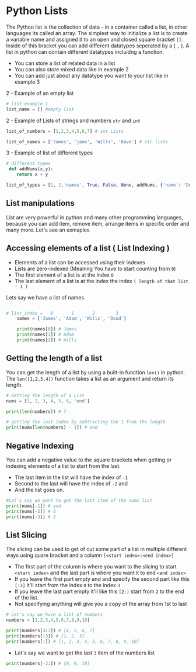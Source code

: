 # Python Lists 

The Python list is the collection of data - in a container called a list, in other languages its called an array. The simplest way to initialize a list is to create a variable name and assigned it to an open and closed square bracket `[]`. Inside of this bracket you can add different datatypes seperated by a ( `,` ). A list in python can contain different datatypes incluidng a function.


- You can store a list of related data in a list
- You can also store mixed data like in example 2
- You can add just about any datatype you want to your list like in example 3


2 - Example of an empty list
```py
# list example 1
list_name = [] #empty list
```
2 - Example of Lists of strings and numbers `str` and `int`
```py
list_of_numbers = [1,2,3,4,5,6,7] # int Lists

list_of_names = ['James', 'jane', 'Wills', 'Dave'] # str lists 
```

3 - Example of list of different types 

```py
# different types 
 def addNums(x,y):
    return x + y

list_of_types = [1, 2,'names', True, False, None, addNums, {'name': 'Doud', 'age': '28'}, (10, 16), [10, 20]]
```


## List manipulations
List are very powerful in python and many other programming languages, because you can add item, remove item, arrange items in specific order and many more. Let's see an exmaples

## Accessing elements of a list ( List Indexing )
- Elements of a list can be accessed using their indexes
- Lists are zero-indexed (Meaning You have to start counting from `0`)
- The first element of a list is at the index `0`
- The last element of a list is at the index the index `( length of that list - 1 )`

Lets say we have a list of names
```py

# list_index =   0       1       2        3
    names = ['James', 'Adam', 'Wills', 'Doud']

    print(names[0]) # James
    print(names[1]) # Adam
    print(names[2]) # Wills
```

## Getting the length of a list
You can get the length of a list by using a built-in function `len()` in python. The `len([1,2,3,4])` function takes a list as an argument and return its length. 

```python
# Getting the length of a List
nums = [1, 2, 3, 4, 5, 6, 'end']

print(len(numbers)) # 7

# getting the last index by subtracting the 1 from the length
print(nums[len(numbers) - 1]) # end
```
## Negative Indexing 

You can add a negative value to the square brackets when getting or indexing elements of a list to start from the last. 
* The last item in the list will have the index of `-1`
* Second to the last will have the index of `-2` and
* And the list goes on. 

```py
#Let's say we want to get the last item of the nums list
print(nums[-1]) # end
print(nums[-2]) # 6
print(nums[-3]) # 5
```
## List Slicing 
The slicing can be used to  get of cut some part of a list in multiple different ways using quare bracket and a column `[<start index>:<end index>]`
* The first part of the column is where you want to the slicing to start `<start index>` and the last part is where you want it to end `<end index>`
* If you leave the first part empty and and specify the second part like this `[:3]` it'll start from the index `0` to the  index `3`
* If you leave the last part empty it'll like this `[2:]` start from `2` to the end of the list. 
* Not specifying anything will give you a copy of the array from 1st to last 

```py
# Let's say we have a list of numbers
numbers = [1,2,3,4,5,6,7,8,9,10]

print(numbers[3:7]) # [4, 5, 6, 7]
print(numbers[:3]) # [1, 2, 3]
print(numbers[:]) # [1, 2, 3, 4, 5, 6, 7, 8, 9, 10]
```


* Let's say we want to get the last `3` item of the numbers list

```py
print(numbers[-3:]) # [8, 9, 10]
```

